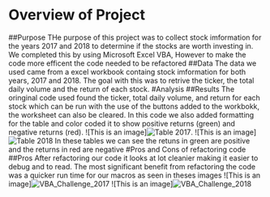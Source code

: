 # Overview of Project
##Purpose
THe purpose of this project was to collect stock imformation for the years 2017 and 2018 to determine if the stocks are worth investing in. We completed this by using Microsoft Excel VBA, However to make the code more efficent the code needed to be refactored 
##Data
The data we used came from a excel workbook containg stock imformation for both years, 2017 and 2018. The goal with this was to retrive the ticker, the total daily volume and the return of each stock.
#Analysis
##Results
The oringinal code used found the ticker, total daily volume, and return for each stock which can be run with the use of the buttons added to the workbokk, the worksheet can also be cleared. In this code we also added formatting for the table and color coded it to show positive returns (green) and negative returns (red). ![This is an image]![Table 2017](https://user-images.githubusercontent.com/89491163/178613937-ca0a2b59-09ad-4baa-abeb-98546314f3c1.png). ![This is an image]![Table 2018](https://user-images.githubusercontent.com/89491163/178614081-af2e66b4-cf16-4c8f-8fdd-08908d2c614e.png)
In these tables we can see the retuns in green are positive and the returns in red are negative
#Pros and Cons of refactoring code
##Pros
After refactoring our code it looks at lot cleanier making it easier to debug and to read. The most significant benefit from refactoring the code was a quicker run time for our macros as seen in theses images ![This is an image]![VBA_Challenge_2017](https://user-images.githubusercontent.com/89491163/178614476-7bc08b99-a47c-43e2-a7bc-7648cbd22912.png) ![This is an image]![VBA_Challenge_2018](https://user-images.githubusercontent.com/89491163/178614591-f32c97bc-ab10-4bbb-9bba-1fce174860c6.png)
